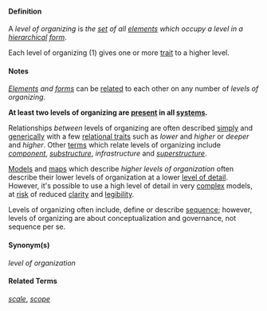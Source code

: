 #### Definition

A *level of organizing* is *the [set](https://github.com/gcassel/Modular-Organization-Terminology/blob/master/terms/set.md) of all [elements](https://github.com/gcassel/Modular-Organization-Terminology/blob/master/terms/element.md) which occupy a level in a [hierarchical](https://github.com/gcassel/Modular-Organization-Terminology/blob/master/terms/hierarchy.md) [form](https://github.com/gcassel/Modular-Organization-Terminology/blob/master/terms/form.md)*.  

Each level of organizing (1) gives one or more [trait](https://github.com/gcassel/Modular-Organization-Terminology/blob/master/terms/trait.md) to a higher level.

#### Notes

*[Elements](https://github.com/gcassel/Modular-Organization-Terminology/blob/master/terms/element.md) and [forms](https://github.com/gcassel/Modular-Organization-Terminology/blob/master/terms/form.md)* can be [related](https://github.com/gcassel/Modular-Organization-Terminology/blob/master/terms/relate.md) to each other on any number of *levels of organizing*.  

**At least two levels of organizing are [present](https://github.com/gcassel/Modular-Organization-Terminology/blob/master/terms/presence.md) in all [systems](https://github.com/gcassel/Modular-Organization-Terminology/blob/master/terms/system.md).**
		
Relationships *between* levels of organizing are often described [simply](https://github.com/gcassel/Modular-Organization-Terminology/blob/master/terms/simplicity.md) and [generically](https://github.com/gcassel/Modular-Organization-Terminology/blob/master/terms/generic.md) with a few [relational traits](https://github.com/gcassel/Modular-Organization-Terminology/blob/master/terms/relational-trait.md) such as *lower* and *higher* or *deeper* and *higher*.   Other [terms](https://github.com/gcassel/Modular-Organization-Terminology/blob/master/terms/term.md) which relate levels of organizing include *[component](https://github.com/gcassel/Modular-Organization-Terminology/blob/master/terms/component.md)*, *[substructure](https://github.com/gcassel/Modular-Organization-Terminology/blob/master/terms/substructure.md)*, *infrastructure* and *[superstructure](https://github.com/gcassel/Modular-Organization-Terminology/blob/master/terms/superstructure.md)*.
		
[Models](https://github.com/gcassel/Modular-Organization-Terminology/blob/master/terms/model.md) and [maps](https://github.com/gcassel/Modular-Organization-Terminology/blob/master/terms/map.md) which describe *higher levels of organization* often describe their lower levels of organization at a lower [level of detail](https://github.com/gcassel/Modular-Organization-Terminology/blob/master/terms/level-of-detail.md).  However, it's possible to use a high level of detail in very [complex](https://github.com/gcassel/Modular-Organization-Terminology/blob/master/terms/complex.md) models, at [risk](https://github.com/gcassel/Modular-Organization-Terminology/blob/master/terms/risk.md) of reduced [clarity](https://github.com/gcassel/Modular-Organization-Terminology/blob/master/terms/clarity.md) and [legibility](https://github.com/gcassel/Modular-Organization-Terminology/blob/master/terms/legibility.md).

Levels of organizing often include, define or describe [sequence](https://github.com/gcassel/Modular-Organization-Terminology/blob/master/terms/sequence.md); however, levels of organizing are about conceptualization and governance, not sequence per se.
		
#### Synonym(s)

*level of organization*

#### Related Terms

*[scale](https://github.com/gcassel/Modular-Organization-Terminology/blob/master/terms/scale.md)*, *[scope](https://github.com/gcassel/Modular-Organization-Terminology/blob/master/terms/scope.md)*
